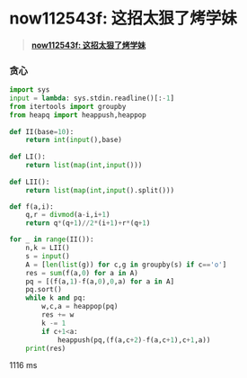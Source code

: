 # now112543f: 这招太狠了烤学妹


> <u>**[now112543f: 这招太狠了烤学妹](https://ac.nowcoder.com/acm/contest/112543/F)**</u>


### 贪心


```python []
import sys
input = lambda: sys.stdin.readline()[:-1]
from itertools import groupby
from heapq import heappush,heappop
 
def II(base=10):
    return int(input(),base)
 
def LI():
    return list(map(int,input()))
 
def LII():
    return list(map(int,input().split()))

def f(a,i):
    q,r = divmod(a-i,i+1)
    return q*(q+1)//2*(i+1)+r*(q+1)

for _ in range(II()):
    n,k = LII()
    s = input()
    A = [len(list(g)) for c,g in groupby(s) if c=='o']
    res = sum(f(a,0) for a in A)
    pq = [(f(a,1)-f(a,0),0,a) for a in A]
    pq.sort()
    while k and pq:
        w,c,a = heappop(pq)
        res += w
        k -= 1
        if c+1<a:
            heappush(pq,(f(a,c+2)-f(a,c+1),c+1,a))
    print(res)
```
1116 ms


